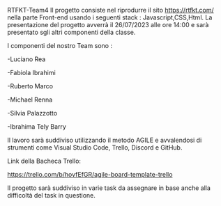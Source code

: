 RTFKT-Team4
Il progetto consiste nel riprodurre il sito https://rtfkt.com/ nella parte Front-end usando i seguenti stack : Javascript,CSS,Html.
La presentazione del progetto avverrà il 26/07/2023 alle ore 14:00 e sarà presentato sgli altri componenti della classe. 

I componenti del nostro Team sono :

-Luciano Rea

-Fabiola Ibrahimi

-Ruberto Marco

-Michael Renna

-Silvia Palazzotto

-Ibrahima Tely Barry

Il lavoro sarà suddiviso utilizzando il metodo AGILE e avvalendosi di strumenti come Visual Studio Code, Trello, Discord e GitHub.

Link della Bacheca Trello:

https://trello.com/b/hovfEfGR/agile-board-template-trello

Il progetto sarà suddiviso in varie task da assegnare in base anche alla difficoltà del task in questione.
